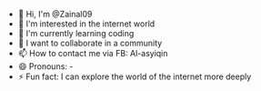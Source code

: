 - 👋 Hi, I'm @Zainal09
- 👀 I'm interested in the internet world 
- 🌱 I'm currently learning coding
- 💞️ I want to collaborate in a community
- 📫 How to contact me via FB: Al-asyiqin
- 😄 Pronouns: -
- ⚡ Fun fact: I can explore the world of the internet more deeply 
<!---
Zainal09/Zainal09 is a ✨ special ✨ repository because its `README.md` (this file) appears on your GitHub profile.
You can click the Preview link to take a look at your changes.
--->
